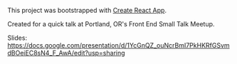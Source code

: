 This project was bootstrapped with [Create React App](https://github.com/facebook/create-react-app).

Created for a quick talk at Portland, OR's Front End Small Talk Meetup.

Slides: https://docs.google.com/presentation/d/1YcGnQZ_ouNcrBmI7PkHKRfGSvmdBOeiEC8sN4_F_AwA/edit?usp=sharing
